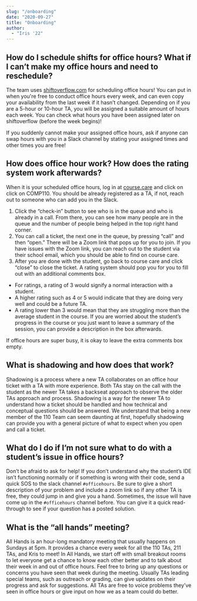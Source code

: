 ```yaml
---
slug: "/onboarding"
date: "2020-09-27"
title: "Onboarding"
author:
  - "Iris '22"
---
```


## How do I schedule shifts for office hours? What if I can’t make my office hours and need to reschedule?

The team uses [shiftoverflow.com](https://www.shiftoverflow.com) for scheduling office hours! You can put in when you're free to conduct office hours every week, and can even copy your availability from the last week if it hasn’t changed. Depending on if you are a 5-hour or 10-hour TA, you will be assigned a suitable amount of hours each week. You can check what hours you have been assigned later on shiftoverflow (before the week begins)!

If you suddenly cannot make your assigned office hours, ask if anyone can swap hours with you in a Slack channel by stating your assigned times and other times you are free!

## How does office hour work? How does the rating system work afterwards?

When it is your scheduled office hours, log in at [course.care](https://course.care) and click on click on COMP110. You should be already registered as a TA, if not, reach out to someone who can add you in the Slack.

1. Click the “check-in” button to see who is in the queue and who is already in a call. From there, you can see how many people are in the queue and the number of people being helped in the top right hand corner.
2. You can call a ticket, the next one in the queue, by pressing “call” and then “open.” There will be a Zoom link that pops up for you to join. If you have issues with the Zoom link, you can reach out to the student via their school email, which you should be able to find on course care.
3. After you are done with the student, go back to course care and click “close” to close the ticket. A rating system should pop you for you to fill out with an additional comments box.

- For ratings, a rating of 3 would signify a normal interaction with a student.
- A higher rating such as 4 or 5 would indicate that they are doing very well and could be a future TA.
- A rating lower than 3 would mean that they are struggling more than the average student in the course. If you are worried about the student’s progress in the course or you just want to leave a summary of the session, you can provide a description in the box afterwards.

If office hours are super busy, it is okay to leave the extra comments box empty.

## What is shadowing and how does that work?

Shadowing is a process where a new TA collaborates on an office hour ticket with a TA with more experience. Both TAs stay on the call with the student as the newer TA takes a backseat approach to observe the older TAs approach and process. Shadowing is a way for the newer TA to understand how a ticket should be handled and how technical and conceptual questions should be answered. We understand that being a new member of the 110 Team can seem daunting at first, hopefully shadowing can provide you with a general picture of what to expect when you open and call a ticket.

## What do I do if I’m not sure what to do with a student’s issue in office hours?

Don’t be afraid to ask for help! If you don’t understand why the student’s IDE isn’t functioning normally or if something is wrong with their code, send a quick SOS to the slack channel `#officehours`. Be sure to give a short description of your problem and include a zoom link so if any other TA is free, they could jump in and give you a hand. Sometimes, the issue will have come up in the `#officehours` channel before. You can give it a quick read-through to see if your question has a posted solution.

## What is the “all hands” meeting?

All Hands is an hour-long mandatory meeting that usually happens on Sundays at 5pm. It provides a chance every week for all the 110 TAs, 211 TAs, and Kris to meet! In All Hands, we start off with small breakout rooms to let everyone get a chance to know each other better and to talk about their week in and out of office hours. Feel free to bring up any questions or concerns you have seen that week during the meeting. Usually TAs leading special teams, such as outreach or grading, can give updates on their progress and ask for suggestions. All TAs are free to voice problems they’ve seen in office hours or give input on how we as a team could do better.
